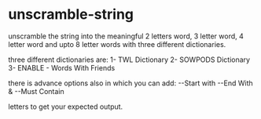 # unscramble-string
unscramble the string into the meaningful 2 letters word, 3 letter word, 4 letter word and upto 8 letter words with three different dictionaries.

three different dictionaries are:
1- TWL Dictionary
2- SOWPODS Dictionary
3- ENABLE - Words With Friends

there is advance options also in which you can add:
--Start with
--End With &
--Must Contain

letters to get your expected output.
